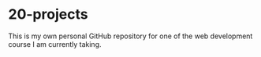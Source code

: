 # 20-projects
This is my own personal GitHub repository for one of the web development course I am currently taking.
